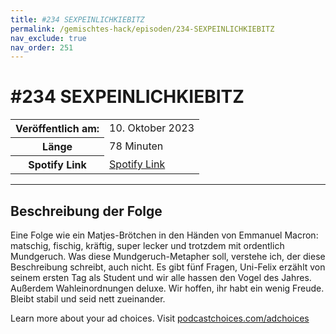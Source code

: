 ```yaml
---
title: #234 SEXPEINLICHKIEBITZ
permalink: /gemischtes-hack/episoden/234-SEXPEINLICHKIEBITZ
nav_exclude: true
nav_order: 251
---
```


# #234 SEXPEINLICHKIEBITZ
<table class="resp-table dcf-table dcf-table-responsive dcf-table-bordered dcf-table-striped dcf-w-100%">
                    <tbody>
                        <tr>
                            <th scope="row">Veröffentlich am:</th>
                            <td data-label="Veröffentlich am:">10. Oktober 2023</td>
                        </tr>
                        <tr>
                            <th scope="row">Länge </th>
                            <td data-label="Länge ">78 Minuten</td>
                        </tr><tr>
                                <th scope="row">Spotify Link</th>
                                <td data-label="Spotify Link"><a href="https://open.spotify.com/episode/2fbNQVNtQBxq6z8PFCa8I5">Spotify Link</a></td>
                            </tr></tbody>
                </table>

***

## Beschreibung der Folge

<div>
<p>Eine Folge wie ein Matjes-Brötchen in den Händen von Emmanuel Macron: matschig, fischig, kräftig, super lecker und trotzdem mit ordentlich Mundgeruch. Was diese Mundgeruch-Metapher soll, verstehe ich, der diese Beschreibung schreibt, auch nicht. Es gibt fünf Fragen, Uni-Felix erzählt von seinem ersten Tag als Student und wir alle hassen den Vogel des Jahres. Außerdem Wahleinordnungen deluxe. Wir hoffen, ihr habt ein wenig Freude. Bleibt stabil und seid nett zueinander.</p><p> </p><p>Learn more about your ad choices. Visit <a href="https://podcastchoices.com/adchoices" rel="nofollow">podcastchoices.com/adchoices</a></p>  
</div>

